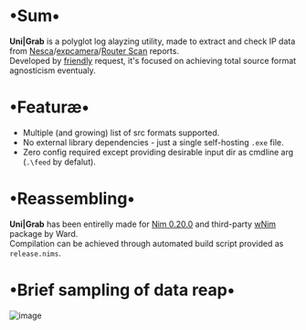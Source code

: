 # •Sum•
__Uni|Grab__ is a polyglot log alayzing utility, made to extract and check IP data from [Nesca](https://github.com/pantyusha/nesca)/[expcamera](https://github.com/vanpersiexp/expcamera)/[Router Scan](https://forum.antichat.ru/threads/398971/) reports.  
Developed by [friendly](https://github.com/d38k8) request, it's focused on achieving total source format agnosticism eventualy.

# •Featuræ•
* Multiple (and growing) list of src formats supported.
* No external library dependencies - just a single self-hosting `.exe` file.
* Zero config required except providing desirable input dir as cmdline arg (`.\feed` by defalut).

# •Reassembling•
__Uni|Grab__ has been entirelly made for [Nim 0.20.0](https://nim-lang.org) and third-party [wNim](https://github.com/khchen/wNim) package by Ward.  
Compilation can be achieved through automated build script provided as `release.nims`.

# •Brief sampling of data reap•
![image](https://user-images.githubusercontent.com/8768470/60387810-b64e8980-9ab1-11e9-9c00-7cd75ac396eb.png)
